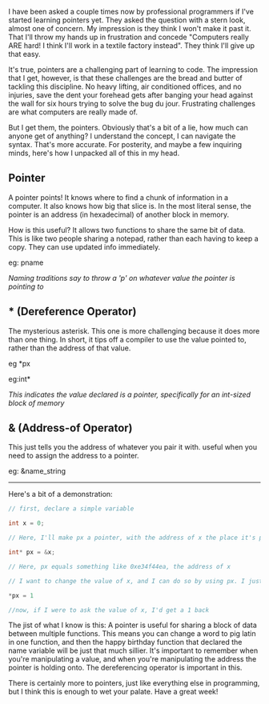   I have been asked a couple times now by professional programmers if I've started learning pointers yet. They asked the question with a stern look, almost one of concern. My impression is they think I won't make it past it. That I'll throw my hands up in frustration and concede "Computers really ARE hard! I think I'll work in a textile factory instead". They think I'll give up that easy.

It's true, pointers are a challenging part of learning to code. The impression that I get, however, is that these challenges are the bread and butter of tackling this discipline. No heavy lifting, air conditioned offices, and no injuries, save the dent your forehead gets after banging your head against the wall for six hours trying to solve the bug du jour. Frustrating challenges are what computers are really made of.

But I get them, the pointers. Obviously that's a bit of a lie, how much can anyone get of anything? I understand the concept, I can navigate the syntax. That's more accurate. For posterity, and maybe a few inquiring minds, here's how I unpacked all of this in my head.

## Pointer

A pointer points! It knows where to find a chunk of information in a computer. It also knows how big that slice is. In the most literal sense, the pointer is an address (in hexadecimal) of another block in memory.

How is this useful? It allows two functions to share the same bit of data. This is like two people sharing a notepad, rather than each having to keep a copy. They can use updated info immediately.

eg: pname

*Naming traditions say to throw a 'p' on whatever value the pointer is pointing to*


## \* (Dereference Operator)

The mysterious asterisk. This one is more challenging because it does more than one thing. In short, it tips off a compiler to use the value pointed to, rather than the address of that value.

eg \*px

eg:int\*

*This indicates the value declared is a pointer, specifically for an int-sized block of memory*

## & (Address-of Operator)

This just tells you the address of whatever you pair it with. useful when you need to assign the address to a pointer.

eg: &name_string


---

Here's a bit of a demonstration:

```c
// first, declare a simple variable

int x = 0;

// Here, I'll make px a pointer, with the address of x the place it's pointing to

int* px = &x;

// Here, px equals something like 0xe34f44ea, the address of x

// I want to change the value of x, and I can do so by using px. I just need a dereferencing operator

*px = 1

//now, if I were to ask the value of x, I'd get a 1 back

```
The jist of what I know is this: A pointer is useful for sharing a block of data between multiple functions. This means you can change a word to pig latin in one function, and then the happy birthday function that declared the name variable will be just that much sillier. It's important to remember when you're manipulating a value, and when you're manipulating the address the pointer is holding onto. The dereferencing operator is important in this.


There is certainly more to pointers, just like everything else in programming, but I think this is enough to wet your palate. Have a great week!







